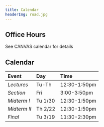 ```yaml
---
title: Calendar
headerImg: road.jpg
---
```


## Office Hours

See CANVAS calendar for details

## Calendar

| **Event**    | **Day**  | **Time**     |
|:-------------|:---------|:-------------|
| *Lectures*   |  Tu-Th   | 12:30-1:50pm |
| *Section*    |  Fri     |  3:00-3:50pm |
| *Midterm I*  |  Tu 1/30 | 12:30-1:50pm |
| *Midterm II* |  Th 2/22 | 12:30-1:50pm |
| *Final*      |  Tu 3/19 | 11:30-2:30pm |
